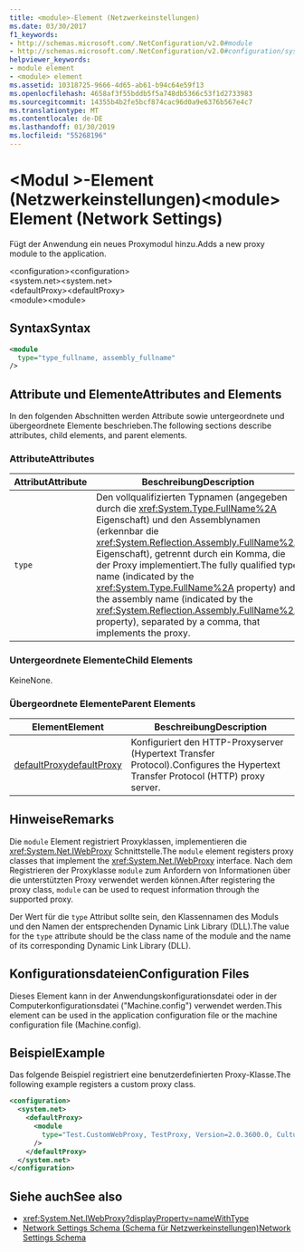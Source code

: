 ```yaml
---
title: <module>-Element (Netzwerkeinstellungen)
ms.date: 03/30/2017
f1_keywords:
- http://schemas.microsoft.com/.NetConfiguration/v2.0#module
- http://schemas.microsoft.com/.NetConfiguration/v2.0#configuration/system.net/defaultProxy/module
helpviewer_keywords:
- module element
- <module> element
ms.assetid: 10318725-9666-4d65-ab61-b94c64e59f13
ms.openlocfilehash: 4658af3f55bddb5f5a748db5366c53f1d2733983
ms.sourcegitcommit: 14355b4b2fe5bcf874cac96d0a9e6376b567e4c7
ms.translationtype: MT
ms.contentlocale: de-DE
ms.lasthandoff: 01/30/2019
ms.locfileid: "55268196"
---
```

# <a name="module-element-network-settings"></a><span data-ttu-id="47969-102">\<Modul >-Element (Netzwerkeinstellungen)</span><span class="sxs-lookup"><span data-stu-id="47969-102">\<module> Element (Network Settings)</span></span>
<span data-ttu-id="47969-103">Fügt der Anwendung ein neues Proxymodul hinzu.</span><span class="sxs-lookup"><span data-stu-id="47969-103">Adds a new proxy module to the application.</span></span>  
  
 <span data-ttu-id="47969-104">\<configuration></span><span class="sxs-lookup"><span data-stu-id="47969-104">\<configuration></span></span>  
<span data-ttu-id="47969-105">\<system.net></span><span class="sxs-lookup"><span data-stu-id="47969-105">\<system.net></span></span>  
<span data-ttu-id="47969-106">\<defaultProxy></span><span class="sxs-lookup"><span data-stu-id="47969-106">\<defaultProxy></span></span>  
<span data-ttu-id="47969-107">\<module></span><span class="sxs-lookup"><span data-stu-id="47969-107">\<module></span></span>  
  
## <a name="syntax"></a><span data-ttu-id="47969-108">Syntax</span><span class="sxs-lookup"><span data-stu-id="47969-108">Syntax</span></span>  
  
```xml  
<module   
  type="type_fullname, assembly_fullname"   
/>  
```  
  
## <a name="attributes-and-elements"></a><span data-ttu-id="47969-109">Attribute und Elemente</span><span class="sxs-lookup"><span data-stu-id="47969-109">Attributes and Elements</span></span>  
 <span data-ttu-id="47969-110">In den folgenden Abschnitten werden Attribute sowie untergeordnete und übergeordnete Elemente beschrieben.</span><span class="sxs-lookup"><span data-stu-id="47969-110">The following sections describe attributes, child elements, and parent elements.</span></span>  
  
### <a name="attributes"></a><span data-ttu-id="47969-111">Attribute</span><span class="sxs-lookup"><span data-stu-id="47969-111">Attributes</span></span>  
  
|<span data-ttu-id="47969-112">**Attribut**</span><span class="sxs-lookup"><span data-stu-id="47969-112">**Attribute**</span></span>|<span data-ttu-id="47969-113">**Beschreibung**</span><span class="sxs-lookup"><span data-stu-id="47969-113">**Description**</span></span>|  
|-------------------|---------------------|  
|`type`|<span data-ttu-id="47969-114">Den vollqualifizierten Typnamen (angegeben durch die <xref:System.Type.FullName%2A> Eigenschaft) und den Assemblynamen (erkennbar die <xref:System.Reflection.Assembly.FullName%2A> Eigenschaft), getrennt durch ein Komma, die der Proxy implementiert.</span><span class="sxs-lookup"><span data-stu-id="47969-114">The fully qualified type name (indicated by the <xref:System.Type.FullName%2A> property) and the assembly name (indicated by the <xref:System.Reflection.Assembly.FullName%2A> property), separated by a comma, that implements the proxy.</span></span>|  
  
### <a name="child-elements"></a><span data-ttu-id="47969-115">Untergeordnete Elemente</span><span class="sxs-lookup"><span data-stu-id="47969-115">Child Elements</span></span>  
 <span data-ttu-id="47969-116">Keine</span><span class="sxs-lookup"><span data-stu-id="47969-116">None.</span></span>  
  
### <a name="parent-elements"></a><span data-ttu-id="47969-117">Übergeordnete Elemente</span><span class="sxs-lookup"><span data-stu-id="47969-117">Parent Elements</span></span>  
  
|<span data-ttu-id="47969-118">**Element**</span><span class="sxs-lookup"><span data-stu-id="47969-118">**Element**</span></span>|<span data-ttu-id="47969-119">**Beschreibung**</span><span class="sxs-lookup"><span data-stu-id="47969-119">**Description**</span></span>|  
|-----------------|---------------------|  
|[<span data-ttu-id="47969-120">defaultProxy</span><span class="sxs-lookup"><span data-stu-id="47969-120">defaultProxy</span></span>](../../../../../docs/framework/configure-apps/file-schema/network/defaultproxy-element-network-settings.md)|<span data-ttu-id="47969-121">Konfiguriert den HTTP-Proxyserver (Hypertext Transfer Protocol).</span><span class="sxs-lookup"><span data-stu-id="47969-121">Configures the Hypertext Transfer Protocol (HTTP) proxy server.</span></span>|  
  
## <a name="remarks"></a><span data-ttu-id="47969-122">Hinweise</span><span class="sxs-lookup"><span data-stu-id="47969-122">Remarks</span></span>  
 <span data-ttu-id="47969-123">Die `module` Element registriert Proxyklassen, implementieren die <xref:System.Net.IWebProxy> Schnittstelle.</span><span class="sxs-lookup"><span data-stu-id="47969-123">The `module` element registers proxy classes that implement the <xref:System.Net.IWebProxy> interface.</span></span> <span data-ttu-id="47969-124">Nach dem Registrieren der Proxyklasse `module` zum Anfordern von Informationen über die unterstützten Proxy verwendet werden können.</span><span class="sxs-lookup"><span data-stu-id="47969-124">After registering the proxy class, `module` can be used to request information through the supported proxy.</span></span>  
  
 <span data-ttu-id="47969-125">Der Wert für die `type` Attribut sollte sein, den Klassennamen des Moduls und den Namen der entsprechenden Dynamic Link Library (DLL).</span><span class="sxs-lookup"><span data-stu-id="47969-125">The value for the `type` attribute should be the class name of the module and the name of its corresponding Dynamic Link Library (DLL).</span></span>  
  
## <a name="configuration-files"></a><span data-ttu-id="47969-126">Konfigurationsdateien</span><span class="sxs-lookup"><span data-stu-id="47969-126">Configuration Files</span></span>  
 <span data-ttu-id="47969-127">Dieses Element kann in der Anwendungskonfigurationsdatei oder in der Computerkonfigurationsdatei ("Machine.config") verwendet werden.</span><span class="sxs-lookup"><span data-stu-id="47969-127">This element can be used in the application configuration file or the machine configuration file (Machine.config).</span></span>  
  
## <a name="example"></a><span data-ttu-id="47969-128">Beispiel</span><span class="sxs-lookup"><span data-stu-id="47969-128">Example</span></span>  
 <span data-ttu-id="47969-129">Das folgende Beispiel registriert eine benutzerdefinierten Proxy-Klasse.</span><span class="sxs-lookup"><span data-stu-id="47969-129">The following example registers a custom proxy class.</span></span>  
  
```xml  
<configuration>  
  <system.net>  
    <defaultProxy>  
      <module  
        type="Test.CustomWebProxy, TestProxy, Version=2.0.3600.0, Culture=neutral, PublicKeyToken=b23a5c561934e385"  
      />  
    </defaultProxy>  
  </system.net>  
</configuration>  
```  
  
## <a name="see-also"></a><span data-ttu-id="47969-130">Siehe auch</span><span class="sxs-lookup"><span data-stu-id="47969-130">See also</span></span>
- <xref:System.Net.IWebProxy?displayProperty=nameWithType>
- [<span data-ttu-id="47969-131">Network Settings Schema (Schema für Netzwerkeinstellungen)</span><span class="sxs-lookup"><span data-stu-id="47969-131">Network Settings Schema</span></span>](../../../../../docs/framework/configure-apps/file-schema/network/index.md)
